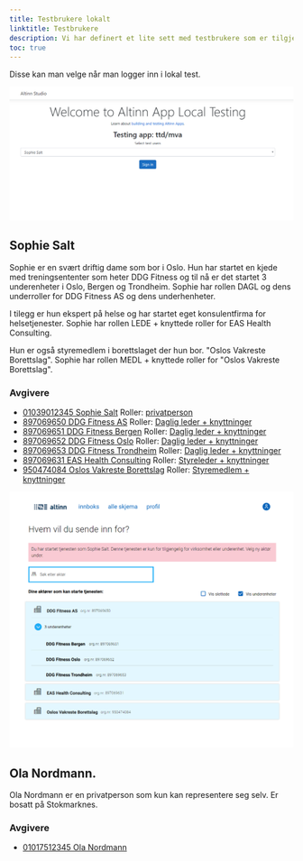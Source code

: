 ```yaml
---
title: Testbrukere lokalt
linktitle: Testbrukere
description: Vi har definert et lite sett med testbrukere som er tilgjengelig for lokal test.
toc: true
---
```


Disse kan man velge når man logger inn i lokal test.

![testbrukere](userselection.png "Valg av testbrukere")

## Sophie Salt
Sophie er en svært driftig dame som bor i Oslo. Hun har startet en kjede med treningsententer som heter DDG Fitness og til nå er det startet 3 underenheter i Oslo, Bergen og Trondheim.
Sophie har rollen DAGL og dens underroller for DDG Fitness AS og dens underhenheter.

I tilegg er hun ekspert på helse og har startet eget konsulentfirma for helsetjenester. Sophie har rollen LEDE + knyttede roller for EAS Health Consulting.

Hun er også styremedlem i borettslaget der hun bor. "Oslos Vakreste Borettslag".  Sophie har rollen MEDL + knyttede roller for "Oslos Vakreste Borettslag".

### Avgivere

- [01039012345 Sophie Salt](https://github.com/Altinn/altinn-studio/blob/master/src/development/TestData/Register/Person/01039012345.json) Roller: [privatperson](https://github.com/Altinn/altinn-studio/blob/master/src/development/TestData/authorization/roles/User_1337/party_1337/roles.json)
- [897069650 DDG Fitness AS](https://github.com/Altinn/altinn-studio/blob/master/src/development/TestData/Register/Org/897069650.json) Roller: [Daglig leder + knyttninger](https://github.com/Altinn/altinn-studio/blob/master/src/development/TestData/authorization/roles/User_1337/party_500000/roles.json)
- [897069651 DDG Fitness Bergen](https://github.com/Altinn/altinn-studio/blob/master/src/development/TestData/Register/Org/897069651.json) Roller: [Daglig leder + knyttninger](https://github.com/Altinn/altinn-studio/blob/master/src/development/TestData/authorization/roles/User_1337/party_500001/roles.json)
- [897069652 DDG Fitness Oslo](https://github.com/Altinn/altinn-studio/blob/master/src/development/TestData/Register/Org/897069652.json) Roller: [Daglig leder + knyttninger](https://github.com/Altinn/altinn-studio/blob/master/src/development/TestData/authorization/roles/User_1337/party_500002/roles.json)
- [897069653 DDG Fitness Trondheim](https://github.com/Altinn/altinn-studio/blob/master/src/development/TestData/Register/Org/897069653.json) Roller: [Daglig leder + knyttninger](https://github.com/Altinn/altinn-studio/blob/master/src/development/TestData/authorization/roles/User_1337/party_500003/roles.json)
- [897069631 EAS Health Consulting](https://github.com/Altinn/altinn-studio/blob/master/src/development/TestData/Register/Org/897069631.json) Roller: [Styreleder + knyttninger](https://github.com/Altinn/altinn-studio/blob/master/src/development/TestData/authorization/roles/User_1337/party_500600/roles.json)
- [950474084 Oslos Vakreste Borettslag](https://github.com/Altinn/altinn-studio/blob/master/src/development/TestData/Register/Org/950474084.json)  Roller:  [Styremedlem + knyttninger](https://github.com/Altinn/altinn-studio/blob/master/src/development/TestData/authorization/roles/User_1337/party_500700/roles.json)

![testbrukere](selectparty.png "Avgiver valg Sophie Salt")

## Ola Nordmann. 
Ola Nordmann er en privatperson som kun kan representere seg selv. 
Er bosatt på Stokmarknes.


### Avgivere
- [01017512345 Ola Nordmann](https://github.com/Altinn/altinn-studio/blob/master/src/development/TestData/Register/Person/01017512345.json)


